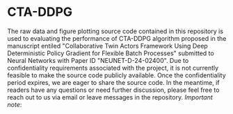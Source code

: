 # CTA-DDPG
The raw data and figure plotting source code contained in this repository is used to evaluating the performance of CTA-DDPG algorithm proposed in the manuscript entiled "Collaborative Twin Actors Framework Using Deep Deterministic Policy Gradient for Flexible Batch Processes" submitted to Neural Networks with Paper ID "NEUNET-D-24-02400".
Due to confidentiality requirements associated with the project, it is not currently feasible to make the source code publicly available. Once the confidentiality period expires, we are eager to share the source code. In the meantime, if readers have any questions or need further discussion, please feel free to reach out to us via email or leave messages in the repository.
*Important note*: 

